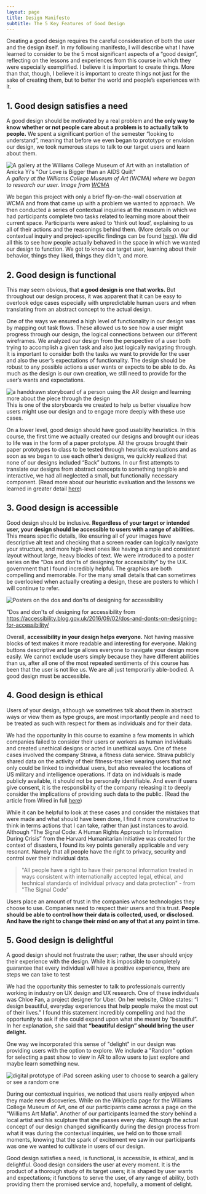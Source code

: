 ```yaml
---
layout: page
title: Design Manifesto
subtitle: The 5 Key Features of Good Design
---
```


Creating a good design requires the careful consideration of both the user and the design itself. In my following manifesto, I will describe what I have learned to consider to be the 5 most significant aspects of a “good design”, reflecting on the lessons and experiences from this course in which they were especially exemplified. I believe it is important to create things. More than that, though, I believe it is important to create things not just for the sake of creating them, but to better the world and people’s experiences with it.

## 1. Good design satisfies a need ##

A good design should be motivated by a real problem and **the only way to know whether or not people care about a problem is to actually talk to people.** We spent a significant portion of the semester “looking to understand”, meaning that before we even began to prototype or envision our design, we took numerous steps to talk to our target users and learn about them.

![A gallery at the Williams College Museum of Art with an installation of Anicka Yi's "Our Love is Bigger than an AIDS Quilt"](img/gallery.jpg)
*A gallery at the Williams College Museum of Art (WCMA) where we began to research our user. Image from [WCMA](https://wcma.williams.edu)*

We began this project with only a brief fly-on-the-wall observation at WCMA and from that came up with a problem we wanted to approach. We then conducted a series of contextual inquiries at the museum in which we had participants complete two tasks related to learning more about their current space. Participants were asked to ‘think out loud’, explaining to us all of their actions and the reasonings behind them. (More details on our contextual inquiry and project-specific findings can be found [here](https://omondieric.github.io/whereYouArt/contextualReview)). We did all this to see how people actually behaved in the space in which we wanted our design to function. We got to know our target user, learning about their behavior, things they liked, things they didn't, and more.

## 2. Good design is functional ##

This may seem obvious, that **a good design is one that works.** But throughout our design process, it was apparent that it can be easy to overlook edge cases especially with unpredictable human users and when translating from an abstract concept to the actual design.

One of the ways we ensured a high level of functionality in our design was by mapping out task flows. These allowed us to see how a user might progress through our design, the logical connections between our different wireframes. We analyzed our design from the perspective of a user both trying to accomplish a given task and also just logically navigating through. It is important to consider both the tasks we want to provide for the user and also the user’s expectations of functionality. The design should be robust to any possible actions a user wants or expects to be able to do. As much as the design is our own creation, we still need to provide for the user’s wants and expectations.

![a handdrawn storyboard of a person using the AR design and learning more about the piece through the design](img/storyboard.png)
This is one of the storyboards we created to help us better visualize how users might use our design and to engage more deeply with these use cases. 

On a lower level, good design should have good usability heuristics. In this course, the first time we actually created our designs and brought our ideas to life was in the form of a paper prototype. All the groups brought their paper prototypes to class to be tested through heuristic evaluations and as soon as we began to use each other’s designs, we quickly realized that none of our designs included “Back” buttons. In our first attempts to translate our designs from abstract concepts to something tangible and interactive, we had all neglected a small, but functionally necessary component.
(Read more about our heuristic evaluation and the lessons we learned in greater detail [here](https://omondieric.github.io/whereYouArt/heuristic_eval))

## 3. Good design is accessible ##

Good design should be inclusive. **Regardless of your target or intended user, your design should be accessible to users with a range of abilities.** This means specific details, like ensuring all of your images have descriptive alt text and checking that a screen reader can logically navigate your structure, and more high-level ones like having a simple and consistent layout without large, heavy blocks of text. We were introduced to a poster series on the “Dos and don’ts of designing for accessibility” by the U.K. government that I found incredibly helpful. The graphics are both compelling and memorable. For the many small details that can sometimes be overlooked when actually creating a design, these are posters to which I will continue to refer.

![Posters on the dos and don'ts of designing for accessibility](img/accessibility.png)

"Dos and don'ts of designing for accessibility from <https://accessibility.blog.gov.uk/2016/09/02/dos-and-donts-on-designing-for-accessibility/>

Overall, **accessibility in your design helps everyone.** Not having massive blocks of text makes it more readable and interesting for everyone. Making buttons descriptive and large allows everyone to navigate your design more easily. We cannot exclude users simply because they have different abilities than us, after all one of the most repeated sentiments of this course has been that the user is not like us. We are all just temporarily able-bodied. A good design must be accessible.

## 4. Good design is ethical ##

Users of your design, although we sometimes talk about them in abstract ways or view them as type groups, are most importantly people and need to be treated as such with respect for them as individuals and for their data.

We had the opportunity in this course to examine a few moments in which companies failed to consider their users or workers as human individuals and created unethical designs or acted in unethical ways. One of these cases involved the company Strava, a fitness data service. Strava publicly shared data on the activity of their fitness-tracker wearing users that not only could be linked to individual users, but also revealed the locations of US military and intelligence operations. If data on individuals is made publicly available, it should not be personally identifiable. And even if users give consent, it is the responsibility of the company releasing it to deeply consider the implications of providing such data to the public. (Read the article from Wired in full [here](https://www.wired.com/story/strava-heat-map-military-bases-fitness-trackers-privacy/))

While it can be helpful to look at these cases and consider the mistakes that were made and what should have been done, I find it more constructive to think in terms actions that I can take, rather than just instances to avoid. Although “The Signal Code: A Human Rights Approach to Information During Crisis” from the Harvard Humanitarian Initiative was created for the context of disasters, I found its key points generally applicable and very resonant. Namely that all people have the right to privacy, security and control over their individual data.

> "All people have a right to have their personal information treated in ways consistent with internationally accepted legal, ethical, and technical standards of individual privacy and data protection" - from "The Signal Code"

Users place an amount of trust in the companies whose technologies they choose to use. Companies need to respect their users and this trust. **People should be able to control how their data is collected, used, or disclosed. And have the right to change their mind on any of that at any point in time.**

## 5. Good design is delightful ##

A good design should not frustrate the user; rather, the user should enjoy their experience with the design. While it is impossible to completely guarantee that every individual will have a positive experience, there are steps we can take to test

We had the opportunity this semester to talk to professionals currently working in industry on UX design and UX research. One of these individuals was Chloe Fan, a project designer for Uber. On her website, Chloe states: “I design beautiful, everyday experiences that help people make the most out of their lives.” I found this statement incredibly compelling and had the opportunity to ask if she could expand upon what she meant by “beautiful”. In her explanation, she said that **“beautiful design” should bring the user delight.**

One way we incorporated this sense of "delight" in our design was providing users with the option to explore. We include a "Random" option for selecting a past show to view in AR to allow users to just explore and maybe learn something new.

![digital prototype of iPad screen asking user to choose to search a gallery or see a random one](img/random-search.png)

During our contextual inquiries, we noticed that users really enjoyed when they made new discoveries. While on the Wikipedia page for the Williams College Museum of Art, one of our participants came across a page on the "Williams Art Mafia". Another of our participants learned the story behind a local artist and his sculpture that she passes every day. Although the actual concept of our design changed significantly during the design process from what it was during the contextual inquiries, we held on to those small moments, knowing that the spark of excitement we saw in our participants was one we wanted to cultivate in users of our design.

Good design satisfies a need, is functional, is accessible, is ethical, and is delightful. Good design considers the user at every moment. It is the product of a thorough study of its target users; it is shaped by user wants and expectations; it functions to serve the user, of any range of ability, both providing them the promised service and, hopefully, a moment of delight.

